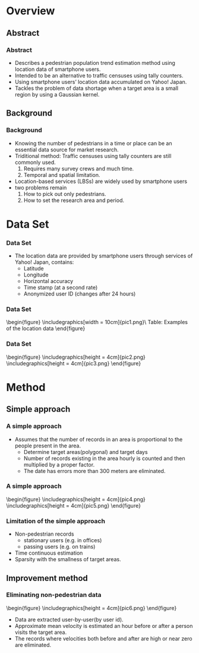 # Overview

## Abstract

### Abstract
- Describes a pedestrian population trend estimation method using location data of smartphone users.
- Intended to be an alternative to traffic censuses using tally counters.
- Using smartphone users’ location data accumulated on Yahoo! Japan.
- Tackles the problem of data shortage when a target area is a small region by using a Gaussian kernel.

## Background

### Background
- Knowing the number of pedestrians in a time or place can be an essential data source for market research.
- Triditional method: Traffic censuses using tally counters are still commonly used.
	1) Requires many survey crews and much time.
	2) Temporal and spatial limitation.
- Location-based services (LBSs) are widely used by smartphone users
- two problems remain
	1) How to pick out only pedestrians.
	2) How to set the research area and period.

# Data Set

### Data Set
- The location data are provided by smartphone users through services of Yahoo! Japan, contains:
	- Latitude
	- Longitude
	- Horizontal accuracy
	- Time stamp (at a second rate)
	- Anonymized user ID (changes after 24 hours)

### Data Set
\begin{figure}
\includegraphics[width = 10cm]{pic1.png}\\
Table: Examples of the location data
\end{figure}

### Data Set
\begin{figure}
\includegraphics[height = 4cm]{pic2.png}
\includegraphics[height = 4cm]{pic3.png}
\end{figure}

# Method

## Simple approach

### A simple approach
- Assumes that the number of records in an area is proportional to the people present in the area.
	+ Determine target areas(polygonal) and target days
	+ Number of records existing in the area hourly is counted and then multiplied by a proper factor.
	+ The date has errors more than 300 meters are eliminated.

### A simple approach
\begin{figure}
\includegraphics[height = 4cm]{pic4.png}
\includegraphics[height = 4cm]{pic5.png}
\end{figure}

### Limitation of the simple approach
- Non-pedestrian records
	- stationary users (e.g. in offices)
	- passing users (e.g. on trains)
- Time continuous estimation
- Sparsity with the smallness of target areas.

## Improvement method

### Eliminating non-pedestrian data
\begin{figure}
\includegraphics[height = 4cm]{pic6.png} 
\end{figure}
- Data are extracted user-by-user(by user id).
- Approximate mean velocity is estimated an hour before or after a person visits the target area.
- The records where velocities both before and after are high or near zero are eliminated.